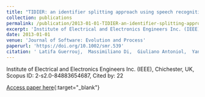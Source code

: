 ```yaml
---
title: "TIDIER: an identifier splitting approach using speech recognition techniques"
collection: publications
permalink: /publication/2013-01-01-TIDIER-an-identifier-splitting-approach-using-speech-recognition-techniques
excerpt: 'Institute of Electrical and Electronics Engineers Inc. (IEEE), Chichester, UK, Scopus ID: 2-s2.0-84883654687, Cited by: 22'
date: 2013-01-01
venue: 'Journal of Software: Evolution and Process'
paperurl: 'https://doi.org/10.1002/smr.539'
citation: ' Latifa Guerrouj,  Massimiliano Di,  Giuliano Antoniol,  Yann{-}Ga{\&quot;{e}}l Gu{\&apos;{e}}h{\&apos;{e}}neuc, &quot;TIDIER: an identifier splitting approach using speech recognition techniques.&quot; Journal of Software: Evolution and Process, 2013.'
---
```

Institute of Electrical and Electronics Engineers Inc. (IEEE), Chichester, UK, Scopus ID: 2-s2.0-84883654687, Cited by: 22

[Access paper here](https://doi.org/10.1002/smr.539){:target="_blank"}
